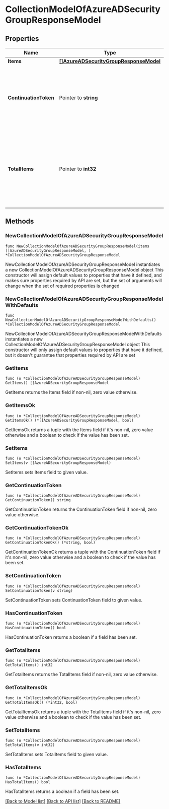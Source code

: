 # CollectionModelOfAzureADSecurityGroupResponseModel

## Properties

Name | Type | Description | Notes
------------ | ------------- | ------------- | -------------
**Items** | [**[]AzureADSecurityGroupResponseModel**](AzureADSecurityGroupResponseModel.md) | List of items. | 
**ContinuationToken** | Pointer to **string** | If present, indicates to the caller that the query was not complete, and they should call the API again specifying the continuation token as a query parameter. | [optional] 
**TotalItems** | Pointer to **int32** | Indicates the total number of items in the collection, which may be more than the number of Items returned, if there is a ContinuationToken.  Only returned in the response to &#x60;$search&#x60; APIs. | [optional] 

## Methods

### NewCollectionModelOfAzureADSecurityGroupResponseModel

`func NewCollectionModelOfAzureADSecurityGroupResponseModel(items []AzureADSecurityGroupResponseModel, ) *CollectionModelOfAzureADSecurityGroupResponseModel`

NewCollectionModelOfAzureADSecurityGroupResponseModel instantiates a new CollectionModelOfAzureADSecurityGroupResponseModel object
This constructor will assign default values to properties that have it defined,
and makes sure properties required by API are set, but the set of arguments
will change when the set of required properties is changed

### NewCollectionModelOfAzureADSecurityGroupResponseModelWithDefaults

`func NewCollectionModelOfAzureADSecurityGroupResponseModelWithDefaults() *CollectionModelOfAzureADSecurityGroupResponseModel`

NewCollectionModelOfAzureADSecurityGroupResponseModelWithDefaults instantiates a new CollectionModelOfAzureADSecurityGroupResponseModel object
This constructor will only assign default values to properties that have it defined,
but it doesn't guarantee that properties required by API are set

### GetItems

`func (o *CollectionModelOfAzureADSecurityGroupResponseModel) GetItems() []AzureADSecurityGroupResponseModel`

GetItems returns the Items field if non-nil, zero value otherwise.

### GetItemsOk

`func (o *CollectionModelOfAzureADSecurityGroupResponseModel) GetItemsOk() (*[]AzureADSecurityGroupResponseModel, bool)`

GetItemsOk returns a tuple with the Items field if it's non-nil, zero value otherwise
and a boolean to check if the value has been set.

### SetItems

`func (o *CollectionModelOfAzureADSecurityGroupResponseModel) SetItems(v []AzureADSecurityGroupResponseModel)`

SetItems sets Items field to given value.


### GetContinuationToken

`func (o *CollectionModelOfAzureADSecurityGroupResponseModel) GetContinuationToken() string`

GetContinuationToken returns the ContinuationToken field if non-nil, zero value otherwise.

### GetContinuationTokenOk

`func (o *CollectionModelOfAzureADSecurityGroupResponseModel) GetContinuationTokenOk() (*string, bool)`

GetContinuationTokenOk returns a tuple with the ContinuationToken field if it's non-nil, zero value otherwise
and a boolean to check if the value has been set.

### SetContinuationToken

`func (o *CollectionModelOfAzureADSecurityGroupResponseModel) SetContinuationToken(v string)`

SetContinuationToken sets ContinuationToken field to given value.

### HasContinuationToken

`func (o *CollectionModelOfAzureADSecurityGroupResponseModel) HasContinuationToken() bool`

HasContinuationToken returns a boolean if a field has been set.

### GetTotalItems

`func (o *CollectionModelOfAzureADSecurityGroupResponseModel) GetTotalItems() int32`

GetTotalItems returns the TotalItems field if non-nil, zero value otherwise.

### GetTotalItemsOk

`func (o *CollectionModelOfAzureADSecurityGroupResponseModel) GetTotalItemsOk() (*int32, bool)`

GetTotalItemsOk returns a tuple with the TotalItems field if it's non-nil, zero value otherwise
and a boolean to check if the value has been set.

### SetTotalItems

`func (o *CollectionModelOfAzureADSecurityGroupResponseModel) SetTotalItems(v int32)`

SetTotalItems sets TotalItems field to given value.

### HasTotalItems

`func (o *CollectionModelOfAzureADSecurityGroupResponseModel) HasTotalItems() bool`

HasTotalItems returns a boolean if a field has been set.


[[Back to Model list]](../README.md#documentation-for-models) [[Back to API list]](../README.md#documentation-for-api-endpoints) [[Back to README]](../README.md)


